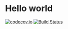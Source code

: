Hello world
=======

[![codecov.io](https://codecov.io/github/codecov-test/php-1/coverage.svg?branch=master)](https://codecov.io/github/codecov-test/php-1?branch=master)
[![Build Status](https://secure.travis-ci.org/codecov/codecov-python.svg?branch=master)](http://travis-ci.org/codecov/codecov-python)

